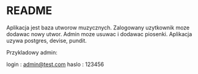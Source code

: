 # README

Aplikacja jest baza utworow muzycznych. Zalogowany uzytkownik moze dodawac nowy utwor. Admin moze usuwac i dodawac piosenki. Aplikacja uzywa postgres, devise, pundit.

Przykladowy admin:

login : admin@test.com
haslo : 123456
